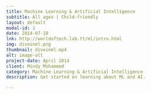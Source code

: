 ```yaml
---
title: Machine Learning & Artificial Intelligence
subtitle: All ages | Child-friendly 
layout: default
modal-id: 1
date: 2014-07-18
lnk: http://worldoftech.lab.tt/ml/intro.html
img: diveinml.png
thumbnail: diveinml.mp4
alt: image-alt
project-date: April 2014
client: Mindy Mohammed
category: Machine Learning & Artificial Intelligence
description: Get started on learning about ML and AI. 

---
```

